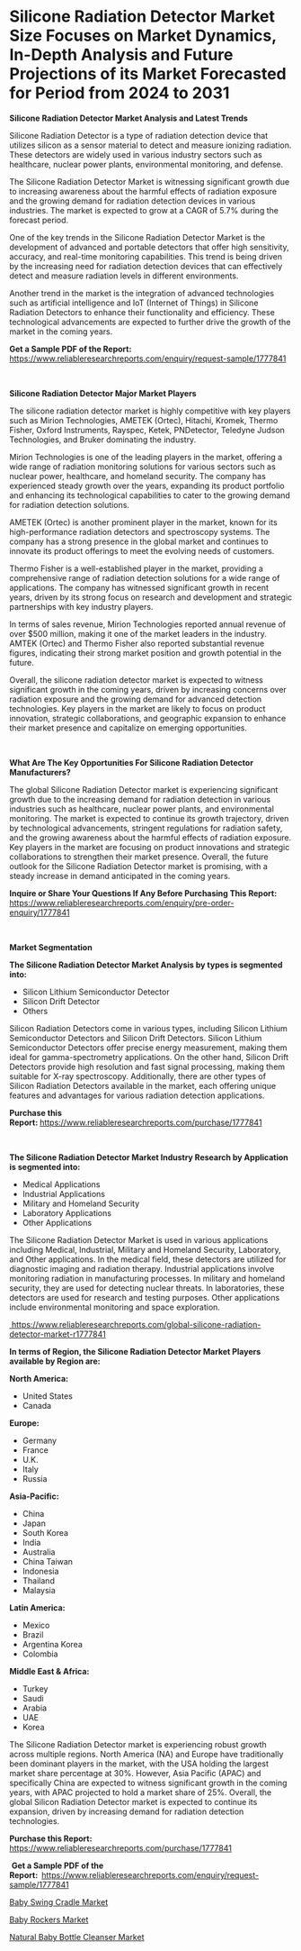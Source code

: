<p><h1>Silicone Radiation Detector Market Size Focuses on Market Dynamics, In-Depth Analysis and Future Projections of its Market Forecasted for Period from 2024 to 2031</h1></p><p><strong>Silicone Radiation Detector Market Analysis and Latest Trends</strong></p>
<p><p>Silicone Radiation Detector is a type of radiation detection device that utilizes silicon as a sensor material to detect and measure ionizing radiation. These detectors are widely used in various industry sectors such as healthcare, nuclear power plants, environmental monitoring, and defense.</p><p>The Silicone Radiation Detector Market is witnessing significant growth due to increasing awareness about the harmful effects of radiation exposure and the growing demand for radiation detection devices in various industries. The market is expected to grow at a CAGR of 5.7% during the forecast period.</p><p>One of the key trends in the Silicone Radiation Detector Market is the development of advanced and portable detectors that offer high sensitivity, accuracy, and real-time monitoring capabilities. This trend is being driven by the increasing need for radiation detection devices that can effectively detect and measure radiation levels in different environments.</p><p>Another trend in the market is the integration of advanced technologies such as artificial intelligence and IoT (Internet of Things) in Silicone Radiation Detectors to enhance their functionality and efficiency. These technological advancements are expected to further drive the growth of the market in the coming years.</p></p>
<p><strong>Get a Sample PDF of the Report:&nbsp;</strong> <a href="https://www.reliableresearchreports.com/enquiry/request-sample/1777841">https://www.reliableresearchreports.com/enquiry/request-sample/1777841</a></p>
<p>&nbsp;</p>
<p><strong>Silicone Radiation Detector Major Market Players</strong></p>
<p><p>The silicone radiation detector market is highly competitive with key players such as Mirion Technologies, AMETEK (Ortec), Hitachi, Kromek, Thermo Fisher, Oxford Instruments, Rayspec, Ketek, PNDetector, Teledyne Judson Technologies, and Bruker dominating the industry.</p><p>Mirion Technologies is one of the leading players in the market, offering a wide range of radiation monitoring solutions for various sectors such as nuclear power, healthcare, and homeland security. The company has experienced steady growth over the years, expanding its product portfolio and enhancing its technological capabilities to cater to the growing demand for radiation detection solutions.</p><p>AMETEK (Ortec) is another prominent player in the market, known for its high-performance radiation detectors and spectroscopy systems. The company has a strong presence in the global market and continues to innovate its product offerings to meet the evolving needs of customers.</p><p>Thermo Fisher is a well-established player in the market, providing a comprehensive range of radiation detection solutions for a wide range of applications. The company has witnessed significant growth in recent years, driven by its strong focus on research and development and strategic partnerships with key industry players.</p><p>In terms of sales revenue, Mirion Technologies reported annual revenue of over $500 million, making it one of the market leaders in the industry. AMTEK (Ortec) and Thermo Fisher also reported substantial revenue figures, indicating their strong market position and growth potential in the future.</p><p>Overall, the silicone radiation detector market is expected to witness significant growth in the coming years, driven by increasing concerns over radiation exposure and the growing demand for advanced detection technologies. Key players in the market are likely to focus on product innovation, strategic collaborations, and geographic expansion to enhance their market presence and capitalize on emerging opportunities.</p></p>
<p>&nbsp;</p>
<p><strong>What Are The Key Opportunities For Silicone Radiation Detector Manufacturers?</strong></p>
<p><p>The global Silicone Radiation Detector market is experiencing significant growth due to the increasing demand for radiation detection in various industries such as healthcare, nuclear power plants, and environmental monitoring. The market is expected to continue its growth trajectory, driven by technological advancements, stringent regulations for radiation safety, and the growing awareness about the harmful effects of radiation exposure. Key players in the market are focusing on product innovations and strategic collaborations to strengthen their market presence. Overall, the future outlook for the Silicone Radiation Detector market is promising, with a steady increase in demand anticipated in the coming years.</p></p>
<p><strong>Inquire or Share Your Questions If Any Before Purchasing This Report:</strong> <a href="https://www.reliableresearchreports.com/enquiry/pre-order-enquiry/1777841">https://www.reliableresearchreports.com/enquiry/pre-order-enquiry/1777841</a></p>
<p>&nbsp;</p>
<p><strong>Market Segmentation</strong></p>
<p><strong>The Silicone Radiation Detector Market Analysis by types is segmented into:</strong></p>
<p><ul><li>Silicon Lithium Semiconductor Detector</li><li>Silicon Drift Detector</li><li>Others</li></ul></p>
<p><p>Silicon Radiation Detectors come in various types, including Silicon Lithium Semiconductor Detectors and Silicon Drift Detectors. Silicon Lithium Semiconductor Detectors offer precise energy measurement, making them ideal for gamma-spectrometry applications. On the other hand, Silicon Drift Detectors provide high resolution and fast signal processing, making them suitable for X-ray spectroscopy. Additionally, there are other types of Silicon Radiation Detectors available in the market, each offering unique features and advantages for various radiation detection applications.</p></p>
<p><strong>Purchase this Report:&nbsp;</strong><a href="https://www.reliableresearchreports.com/purchase/1777841">https://www.reliableresearchreports.com/purchase/1777841</a></p>
<p>&nbsp;</p>
<p><strong>The Silicone Radiation Detector Market Industry Research by Application is segmented into:</strong></p>
<p><ul><li>Medical Applications</li><li>Industrial Applications</li><li>Military and Homeland Security</li><li>Laboratory Applications</li><li>Other Applications</li></ul></p>
<p><p>The Silicone Radiation Detector Market is used in various applications including Medical, Industrial, Military and Homeland Security, Laboratory, and Other applications. In the medical field, these detectors are utilized for diagnostic imaging and radiation therapy. Industrial applications involve monitoring radiation in manufacturing processes. In military and homeland security, they are used for detecting nuclear threats. In laboratories, these detectors are used for research and testing purposes. Other applications include environmental monitoring and space exploration.</p></p>
<p><a href="https://www.reliableresearchreports.com/global-silicone-radiation-detector-market-r1777841">&nbsp;https://www.reliableresearchreports.com/global-silicone-radiation-detector-market-r1777841</a></p>
<p><strong>In terms of Region, the Silicone Radiation Detector Market Players available by Region are:</strong></p>
<p>
    <p> <strong> North America: </strong>
        <ul>
            <li>United States</li>
            <li>Canada</li>
        </ul>
        </p> 
    <p> <strong> Europe: </strong>
        <ul>
            <li>Germany</li>
            <li>France</li>
            <li>U.K.</li>
            <li>Italy</li>
            <li>Russia</li>
        </ul>
        </p> 
    <p> <strong> Asia-Pacific: </strong>
        <ul>
            <li>China</li>
            <li>Japan</li>
            <li>South Korea</li>
            <li>India</li>
            <li>Australia</li>
            <li>China Taiwan</li>
            <li>Indonesia</li>
            <li>Thailand</li>
            <li>Malaysia</li>
        </ul>
        </p> 
    <p> <strong> Latin America: </strong>
        <ul>
            <li>Mexico</li>
            <li>Brazil</li>
            <li>Argentina Korea</li>
            <li>Colombia</li>
        </ul>
        </p> 
    <p> <strong> Middle East & Africa: </strong>
        <ul>
            <li>Turkey</li>
            <li>Saudi</li>
            <li>Arabia</li>
            <li>UAE</li>
            <li>Korea</li>
        </ul>
    </p>
    </p>
<p><p>The Silicone Radiation Detector market is experiencing robust growth across multiple regions. North America (NA) and Europe have traditionally been dominant players in the market, with the USA holding the largest market share percentage at 30%. However, Asia Pacific (APAC) and specifically China are expected to witness significant growth in the coming years, with APAC projected to hold a market share of 25%. Overall, the global Silicon Radiation Detector market is expected to continue its expansion, driven by increasing demand for radiation detection technologies.</p></p>
<p><strong>Purchase this Report: </strong><a href="https://www.reliableresearchreports.com/purchase/1777841">https://www.reliableresearchreports.com/purchase/1777841</a></p>
<p>&nbsp;<strong>Get a Sample PDF of the Report:&nbsp;&nbsp;</strong><a href="https://www.reliableresearchreports.com/enquiry/request-sample/1777841">https://www.reliableresearchreports.com/enquiry/request-sample/1777841</a></p>
<p><strong></strong></p>
<p><p><a href="https://github.com/valeriecruz651/Market-Research-Report-List-1/blob/main/baby-swing-cradle-market.md">Baby Swing Cradle Market</a></p><p><a href="https://github.com/AidaLakin1908/Market-Research-Report-List-1/blob/main/baby-rockers-market.md">Baby Rockers Market</a></p><p><a href="https://github.com/heatherogden68774/Market-Research-Report-List-1/blob/main/natural-baby-bottle-cleanser-market.md">Natural Baby Bottle Cleanser Market</a></p></p>